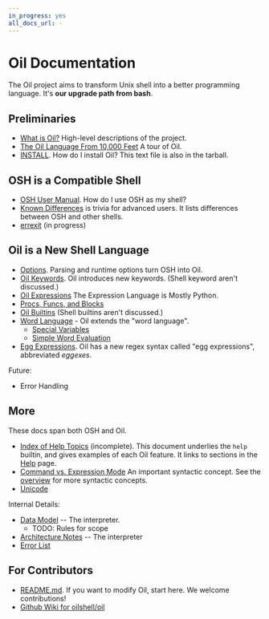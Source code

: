 ```yaml
---
in_progress: yes
all_docs_url: -
---
```


Oil Documentation
=================

The Oil project aims to transform Unix shell into a better programming
language.  It's **our upgrade path from bash**.

<!-- cmark.py expands this -->
<div id="toc">
</div>

## Preliminaries

- [What is Oil?](what-is-oil.html)  High-level descriptions of the project.
- [The Oil Language From 10,000 Feet](oil-overview.html)  A tour of Oil.
- [INSTALL](INSTALL.html). How do I install Oil?  This text file is also in the
  tarball.

<!-- TODO: split up help into 12 docs? -->

## OSH is a Compatible Shell

- [OSH User Manual](osh-manual.html). How do I use OSH as my shell?
- [Known Differences](known-differences.html) is trivia for advanced users.
  It lists differences between OSH and other shells.
- [errexit](errexit.html) (in progress)

## Oil is a New Shell Language

- [Options](oil-options.html).  Parsing and runtime options turn OSH into Oil.
- [Oil Keywords](oil-keywords.html). Oil introduces new keywords.  (Shell
  keyword aren't discussed.)
- [Oil Expressions](oil-expressions.html) The Expression Language is Mostly
  Python.
- [Procs, Funcs, and Blocks](oil-proc-func-block.html)
- [Oil Builtins](oil-builtins.html) (Shell builtins aren't discussed.)
- [Word Language](oil-word-language.html) - Oil extends the "word language".
  - [Special Variables](oil-special-vars.html)
  - [Simple Word Evaluation](simple-word-eval.html)
- [Egg Expressions](eggex.html).  Oil has a new regex syntax called "egg
  expressions", abbreviated *eggexes*.

Future:

- Error Handling

## More

These docs span both OSH and Oil.

- [Index of Help Topics](help-index.html) (incomplete).  This document
  underlies the `help` builtin, and gives examples of each Oil feature.  It
  links to sections in the [Help](help.html) page.
- [Command vs. Expression Mode](command-vs-expression-mode.html) An important
  syntactic concept.  See the [overview](oil-overview) for more syntactic
  concepts.
- [Unicode](unicode.html)

Internal Details:

- [Data Model](data-model.html) -- The interpreter.
  - TODO: Rules for scope
- [Architecture Notes](architecture-notes.html) -- The interpreter
- [Error List](errors.html) 

## For Contributors

- [README.md](README.html).  If you want to modify Oil, start here.  We
  welcome contributions!
- [Github Wiki for oilshell/oil](https://github.com/oilshell/oil/wiki)
